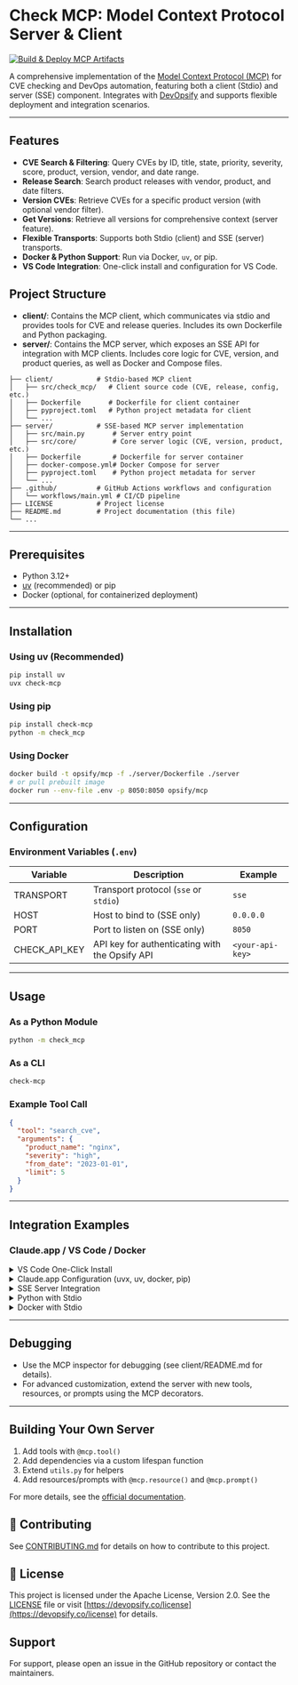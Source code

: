 # Check MCP: Model Context Protocol Server & Client

[![Build & Deploy MCP Artifacts](https://github.com/devopsifyco/check-mcp/actions/workflows/main.yml/badge.svg)](../../actions/workflows/main.yml)

A comprehensive implementation of the [Model Context Protocol (MCP)](https://modelcontextprotocol.io) for CVE checking and DevOps automation, featuring both a client (Stdio) and server (SSE) component. Integrates with [DevOpsify](https://opsify.dev) and supports flexible deployment and integration scenarios.

---

## Features

- **CVE Search & Filtering**: Query CVEs by ID, title, state, priority, severity, score, product, version, vendor, and date range.
- **Release Search**: Search product releases with vendor, product, and date filters.
- **Version CVEs**: Retrieve CVEs for a specific product version (with optional vendor filter).
- **Get Versions**: Retrieve all versions for comprehensive context (server feature).
- **Flexible Transports**: Supports both Stdio (client) and SSE (server) transports.
- **Docker & Python Support**: Run via Docker, `uv`, or pip.
- **VS Code Integration**: One-click install and configuration for VS Code.

## Project Structure
- **client/**: Contains the MCP client, which communicates via stdio and provides tools for CVE and release queries. Includes its own Dockerfile and Python packaging.
- **server/**: Contains the MCP server, which exposes an SSE API for integration with MCP clients. Includes core logic for CVE, version, and product queries, as well as Docker and Compose files.

```
├── client/           # Stdio-based MCP client
│   ├── src/check_mcp/   # Client source code (CVE, release, config, etc.)
│   ├── Dockerfile       # Dockerfile for client container
│   ├── pyproject.toml   # Python project metadata for client
│   └── ...
├── server/           # SSE-based MCP server implementation
│   ├── src/main.py       # Server entry point
│   ├── src/core/         # Core server logic (CVE, version, product, etc.)
│   ├── Dockerfile        # Dockerfile for server container
│   ├── docker-compose.yml# Docker Compose for server
│   ├── pyproject.toml    # Python project metadata for server
│   └── ...
├── .github/          # GitHub Actions workflows and configuration
│   └── workflows/main.yml # CI/CD pipeline
├── LICENSE           # Project license
├── README.md         # Project documentation (this file)
└── ...
```
---

## Prerequisites

- Python 3.12+
- [uv](https://docs.astral.sh/uv/) (recommended) or pip
- Docker (optional, for containerized deployment)

---

## Installation

### Using uv (Recommended)

```bash
pip install uv
uvx check-mcp
```

### Using pip

```bash
pip install check-mcp
python -m check_mcp
```

### Using Docker

```bash
docker build -t opsify/mcp -f ./server/Dockerfile ./server
# or pull prebuilt image
docker run --env-file .env -p 8050:8050 opsify/mcp
```

---

## Configuration

### Environment Variables (`.env`)

| Variable    | Description                                 | Example                |
|-------------|---------------------------------------------|------------------------|
| TRANSPORT   | Transport protocol (`sse` or `stdio`)       | `sse`                  |
| HOST        | Host to bind to (SSE only)                  | `0.0.0.0`              |
| PORT        | Port to listen on (SSE only)                | `8050`                 |
| CHECK_API_KEY | API key for authenticating with the Opsify API | `<your-api-key>`   |

---

## Usage

### As a Python Module

```bash
python -m check_mcp
```

### As a CLI

```bash
check-mcp
```

### Example Tool Call

```json
{
  "tool": "search_cve",
  "arguments": {
    "product_name": "nginx",
    "severity": "high",
    "from_date": "2023-01-01",
    "limit": 5
  }
}
```

---

## Integration Examples

### Claude.app / VS Code / Docker

<details>
<summary>VS Code One-Click Install</summary>

[![Install with UV in VS Code](https://img.shields.io/badge/VS_Code-UV-0098FF?style=flat-square&logo=visualstudiocode&logoColor=white)](https://insiders.vscode.dev/redirect/mcp/install?name=check&config=%7B%22command%22%3A%22uvx%22%2C%22args%22%3A%5B%22check-mcp%22%5D%7D)
[![Install with Docker in VS Code](https://img.shields.io/badge/VS_Code-Docker-0098FF?style=flat-square&logo=visualstudiocode&logoColor=white)](https://insiders.vscode.dev/redirect/mcp/install?name=check&config=%7B%22command%22%3A%22docker%22%2C%22args%22%3A%5B%22run%22%2C%22-i%22%2C%22--rm%22%2C%22mcp%2Fcheck%22%5D%7D)

</details>

<details>
<summary>Claude.app Configuration (uvx, uv, docker, pip)</summary>

```json
"mcpServers": {
  "check": {
    "command": "uvx",
    "args": ["check-mcp"]
  }
}
```

```json
"mcpServers": {
  "check": {
    "command": "uv",
    "args": ["--directory", "E://check-mcp/client", "run", "check-mcp"]
  }
}
```

```json
"mcpServers": {
  "check": {
    "command": "docker",
    "args": ["run", "-i", "--rm", "opsifydev/check-mcp:latest-client"]
  }
}
```

```json
"mcpServers": {
  "check": {
    "command": "python",
    "args": ["-m", "check_mcp"]
  }
}
```
</details>

<details>
<summary>SSE Server Integration</summary>

```json
{
  "mcpServers": {
    "devopsify": {
      "transport": "sse",
      "url": "http://localhost:8050/sse"
    }
  }
}
```

*For Windsurf users, use `serverUrl` instead of `url`.*

*For n8n users, use `host.docker.internal` instead of `localhost`.*
</details>

<details>
<summary>Python with Stdio</summary>

```json
{
  "mcpServers": {
    "devopsify": {
      "command": "your/path/to/check-mcp/.venv/Scripts/python.exe",
      "args": ["your/path/to/check-mcp/src/main.py"],
      "env": {
        "TRANSPORT": "stdio"
      }
    }
  }
}
```
</details>

<details>
<summary>Docker with Stdio</summary>

```json
{
  "mcpServers": {
    "devopsify": {
      "command": "docker",
      "args": ["run", "--rm", "-i", "-e", "TRANSPORT", "opsifydev/check-mcp"],
      "env": {
        "TRANSPORT": "stdio"
      }
    }
  }
}
```
</details>

---

## Debugging

- Use the MCP inspector for debugging (see client/README.md for details).
- For advanced customization, extend the server with new tools, resources, or prompts using the MCP decorators.

---

## Building Your Own Server

1. Add tools with `@mcp.tool()`
2. Add dependencies via a custom lifespan function
3. Extend `utils.py` for helpers
4. Add resources/prompts with `@mcp.resource()` and `@mcp.prompt()`


For more details, see the [official documentation](https://devopsifyco.github.io/check-cli).

## 🤝 Contributing

See [CONTRIBUTING.md](CONTRIBUTING.md) for details on how to contribute to this project.

## 🎫 License

This project is licensed under the Apache License, Version 2.0. See the [LICENSE](LICENSE) file or visit [https://devopsify.co/license](https://devopsify.co/license) for details.

## Support

For support, please open an issue in the GitHub repository or contact the maintainers.